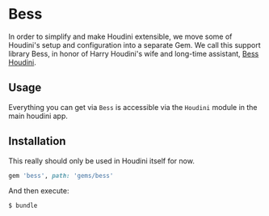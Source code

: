 # Bess
In order to simplify and make Houdini extensible, we move some of Houdini's setup and
configuration into a separate Gem. We call this support library Bess, in honor of 
Harry Houdini's wife and long-time assistant, [Bess Houdini](https://en.wikipedia.org/wiki/Bess_Houdini).

## Usage
Everything you can get via `Bess` is accessible via the `Houdini` module in the main houdini app. 

## Installation
This really should only be used in Houdini itself for now.

```ruby
gem 'bess', path: 'gems/bess'
```

And then execute:
```bash
$ bundle
```
